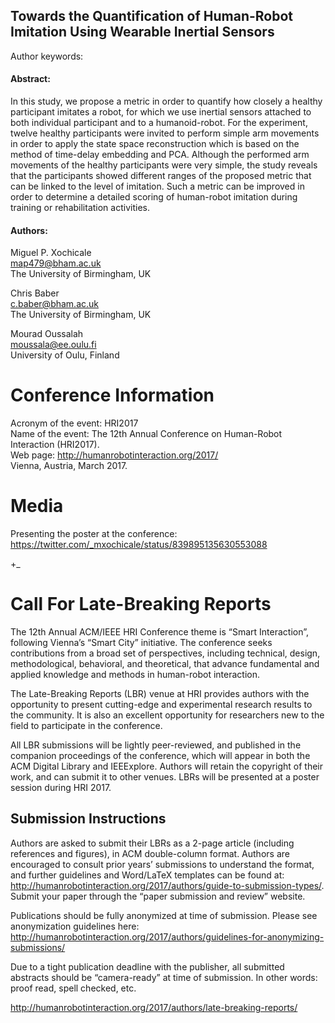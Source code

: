 Towards the Quantification of Human-Robot Imitation Using Wearable Inertial Sensors
---
Author keywords:

#### Abstract:
In this study, we propose a metric in order to quantify how closely a healthy participant imitates a robot,
for which we use inertial sensors attached to both individual participant and to a humanoid-robot.
For the experiment, twelve healthy participants were invited to perform
simple arm movements in order to apply
the state space reconstruction which
is based on the method of time-delay embedding and PCA.
Although the performed arm movements of the healthy participants were very simple,
the study reveals that the participants showed different ranges of the proposed metric
that can be linked to the level of imitation.
Such a metric can be improved in order to determine
a detailed scoring of human-robot imitation
during training or rehabilitation activities.

#### Authors:
Miguel P.	Xochicale	  
map479@bham.ac.uk  
The University of Birmingham, UK

Chris	Baber  
c.baber@bham.ac.uk  
The University of Birmingham, UK  

Mourad Oussalah  
moussala@ee.oulu.fi  
University of Oulu, Finland	  



# Conference Information

Acronym of the event:	HRI2017  
Name of the event: The 12th Annual Conference on Human-Robot Interaction (HRI2017).  
Web page:	http://humanrobotinteraction.org/2017/  
Vienna, Austria, March 2017.


# Media 
Presenting the poster at the conference:
https://twitter.com/_mxochicale/status/839895135630553088

+_


# Call For Late-Breaking Reports

The 12th Annual ACM/IEEE HRI Conference theme is “Smart Interaction”, following Vienna’s “Smart City” initiative. 
The conference seeks contributions from a broad set of perspectives, including technical, design, methodological, 
behavioral, and theoretical, that advance fundamental and applied knowledge and methods in human-robot interaction.

The Late-Breaking Reports (LBR) venue at HRI provides authors with the opportunity to present cutting-edge and 
experimental research results to the community. It is also an excellent opportunity for researchers new to the 
field to participate in the conference.

All LBR submissions will be lightly peer-reviewed, and published in the companion proceedings of the conference, 
which will appear in both the ACM Digital Library and IEEExplore. Authors will retain the copyright of their work, 
and can submit it to other venues. LBRs will be presented at a poster session during HRI 2017.

##  Submission Instructions

Authors are asked to submit their LBRs as a 2-page article (including references and figures), 
in ACM double-column format. Authors are encouraged to consult prior years’ submissions to understand the format, 
and further guidelines and Word/LaTeX templates can be found at: 
http://humanrobotinteraction.org/2017/authors/guide-to-submission-types/. 
Submit your paper through the “paper submission and review” website.

Publications should be fully anonymized at time of submission. Please see anonymization guidelines here: 
http://humanrobotinteraction.org/2017/authors/guidelines-for-anonymizing-submissions/

Due to a tight publication deadline with the publisher, all submitted abstracts should be “camera-ready” at 
time of submission. In other words: proof read, spell checked, etc.

http://humanrobotinteraction.org/2017/authors/late-breaking-reports/

